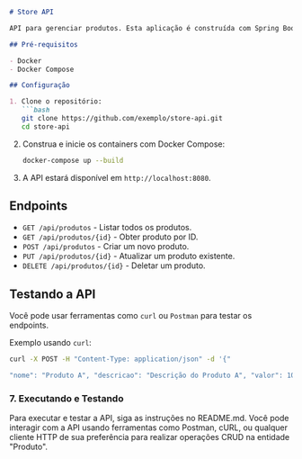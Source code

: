
```markdown
# Store API

API para gerenciar produtos. Esta aplicação é construída com Spring Boot e PostgreSQL e usa Docker e Docker Compose para o setup.

## Pré-requisitos

- Docker
- Docker Compose

## Configuração

1. Clone o repositório:
   ```bash
   git clone https://github.com/exemplo/store-api.git
   cd store-api
   ```

2. Construa e inicie os containers com Docker Compose:
   ```bash
   docker-compose up --build
   ```

3. A API estará disponível em `http://localhost:8080`.

## Endpoints

- `GET /api/produtos` - Listar todos os produtos.
- `GET /api/produtos/{id}` - Obter produto por ID.
- `POST /api/produtos` - Criar um novo produto.
- `PUT /api/produtos/{id}` - Atualizar um produto existente.
- `DELETE /api/produtos/{id}` - Deletar um produto.

## Testando a API

Você pode usar ferramentas como `curl` ou `Postman` para testar os endpoints.

Exemplo usando `curl`:

```bash
curl -X POST -H "Content-Type: application/json" -d '{"

"nome": "Produto A", "descricao": "Descrição do Produto A", "valor": 100.00}' http://localhost:8080/api/produtos
```

### 7. Executando e Testando

Para executar e testar a API, siga as instruções no README.md. Você pode interagir com a API usando ferramentas como Postman, cURL, ou qualquer cliente HTTP de sua preferência para realizar operações CRUD na entidade "Produto".
